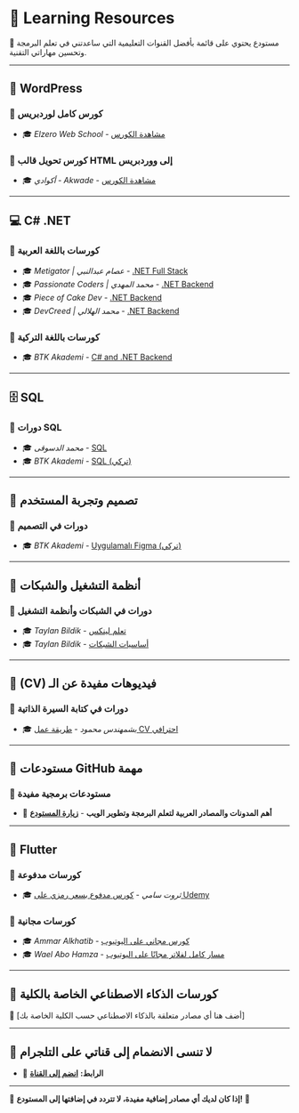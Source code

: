 # 🏫 Learning Resources

📌 مستودع يحتوي على قائمة بأفضل القنوات التعليمية التي ساعدتني في تعلم البرمجة وتحسين مهاراتي التقنية.

---

## 📌 WordPress

### 🔹 كورس كامل لوردبريس
- 🎓 *Elzero Web School* - [مشاهدة الكورس](https://www.youtube.com/watch?v=ctEAYHFcbHk&list=PLDoPjvoNmBAwCNR-UIRft5YuVlZKrYh20)

### 🔹 كورس تحويل قالب HTML إلى ووردبريس
- 🎓 *أكوادي - Akwade* - [مشاهدة الكورس](https://www.youtube.com/watch?v=eMK8CqAho84&list=PLdwVZzgkfKriYhrbbdJ4bjD1tLt-9HUC7)

---

## 💻 C# .NET

### 🔹 كورسات باللغة العربية
- 🎓 *Metigator | عصام عبدالنبي* - [.NET Full Stack](https://www.youtube.com/@Metigator)
- 🎓 *Passionate Coders | محمد المهدي* - [.NET Backend](https://www.youtube.com/@PassionateCoders/playlists)
- 🎓 *Piece of Cake Dev* - [.NET Backend](https://www.youtube.com/@poclearn/playlists)
- 🎓 *DevCreed | محمد الهلالي* - [.NET Backend](https://www.youtube.com/@DevCreed/playlists)

### 🔹 كورسات باللغة التركية
- 🎓 *BTK Akademi* - [C# and .NET Backend](https://www.btkakademi.gov.tr/portal/course/c-7008)

---

## 🗄️ SQL

### 🔹 دورات SQL
- 🎓 *محمد الدسوقى* - [SQL](https://www.youtube.com/playlist?list=PL1DUmTEdeA6J6oDLTveTt4Z7E5qEfFluE)
- 🎓 *BTK Akademi* - [SQL (تركي)](https://www.btkakademi.gov.tr/portal/course/uygulamalarla-sql-ogreniyorum-8249)

---

## 🎨 تصميم وتجربة المستخدم

### 🔹 دورات في التصميم
- 🎓 *BTK Akademi* - [Uygulamalı Figma (تركي)](https://www.btkakademi.gov.tr/portal/course/uygulamali-figma-26902)

---

## 🐧 أنظمة التشغيل والشبكات

### 🔹 دورات في الشبكات وأنظمة التشغيل
- 🎓 *Taylan Bildik* - [تعلم لينكس](https://www.youtube.com/watch?v=g00i4px9r6w&list=PLe-saRM3WlvPrVrWjfKBKOsEshlLpfmsQ)
- 🎓 *Taylan Bildik* - [أساسيات الشبكات](https://www.youtube.com/playlist?list=PLe-saRM3WlvNJFG4DfwYzTL9P20M6DPHj)

---

## 📃 (CV) فيديوهات مفيدة عن الـ

### 🔹 دورات في كتابة السيرة الذاتية
- 🎓 *بشمهندس محمود* - [طريقة عمل CV احترافي](https://www.youtube.com/watch?v=WXH8vj_Q7Xo)

---

## 📂 مستودعات GitHub مهمة

### 🔹 مستودعات برمجية مفيدة
- 🔗 **أهم المدونات والمصادر العربية لتعلم البرمجة وتطوير الويب** - [**زيارة المستودع**](https://github.com/aissa-bouguern/arabic-programming-blogs)

---

## 📱 Flutter

### 🔹 كورسات مدفوعة
- 🎓 *ثروت سامي* - [كورس مدفوع بسعر رمزي على Udemy](https://www.udemy.com/course/best-and-complete-flutter-course-for-beginners/)

### 🔹 كورسات مجانية
- 🎓 *Ammar Alkhatib* - [كورس مجاني على اليوتيوب](https://www.youtube.com/watch?v=lRercKJaAes&list=PLw6Y5u47CYq47oDw63bMqkq06fjuoK_GJ)
- 🎓 *Wael Abo Hamza* - [مسار كامل لفلاتر مجانًا على اليوتيوب](https://www.youtube.com/watch?v=6bSP4vazmyw&list=PL93xoMrxRJIvtIXjAiX15wcyNv-LOWZa9)

---

## 🤖 كورسات الذكاء الاصطناعي الخاصة بالكلية

📌 [أضف هنا أي مصادر متعلقة بالذكاء الاصطناعي حسب الكلية الخاصة بك]

---

## 🔹 لا تنسى الانضمام إلى قناتي على التلجرام

- 📢 **الرابط:** [**انضم إلى القناة**](https://t.me/daifzone)

---

📢 **إذا كان لديك أي مصادر إضافية مفيدة، لا تتردد في إضافتها إلى المستودع!** 🚀
